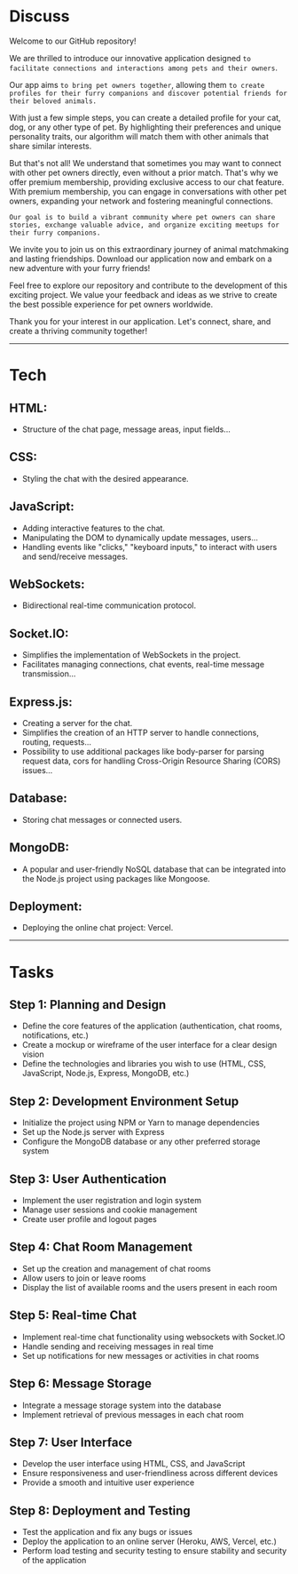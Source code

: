 # Discuss

Welcome to our GitHub repository!

We are thrilled to introduce our innovative application designed `to facilitate connections and interactions among pets and their owners`.

Our app aims `to bring pet owners together`, allowing them `to create profiles for their furry companions and discover potential friends for their beloved animals.`

With just a few simple steps, you can create a detailed profile for your cat, dog, or any other type of pet. By highlighting their preferences and unique personality traits, our algorithm will match them with other animals that share similar interests.

But that's not all! We understand that sometimes you may want to connect with other pet owners directly, even without a prior match. That's why we offer premium membership, providing exclusive access to our chat feature. With premium membership, you can engage in conversations with other pet owners, expanding your network and fostering meaningful connections.

`Our goal is to build a vibrant community where pet owners can share stories, exchange valuable advice, and organize exciting meetups for their furry companions.`

We invite you to join us on this extraordinary journey of animal matchmaking and lasting friendships. Download our application now and embark on a new adventure with your furry friends!

Feel free to explore our repository and contribute to the development of this exciting project. We value your feedback and ideas as we strive to create the best possible experience for pet owners worldwide.

Thank you for your interest in our application. Let's connect, share, and create a thriving community together!

---

# Tech

## HTML:

- Structure of the chat page, message areas, input fields...

## CSS:

- Styling the chat with the desired appearance.

## JavaScript:

- Adding interactive features to the chat.
- Manipulating the DOM to dynamically update messages, users...
- Handling events like "clicks," "keyboard inputs," to interact with users and send/receive messages.

## WebSockets:

- Bidirectional real-time communication protocol.

## Socket.IO:

- Simplifies the implementation of WebSockets in the project.
- Facilitates managing connections, chat events, real-time message transmission...

## Express.js:

- Creating a server for the chat.
- Simplifies the creation of an HTTP server to handle connections, routing, requests...
- Possibility to use additional packages like body-parser for parsing request data, cors for handling Cross-Origin Resource Sharing (CORS) issues...

## Database:

- Storing chat messages or connected users.

## MongoDB:

- A popular and user-friendly NoSQL database that can be integrated into the Node.js project using packages like Mongoose.

## Deployment:

- Deploying the online chat project: Vercel.

---

# Tasks

## Step 1: Planning and Design

- Define the core features of the application (authentication, chat rooms, notifications, etc.)
- Create a mockup or wireframe of the user interface for a clear design vision
- Define the technologies and libraries you wish to use (HTML, CSS, JavaScript, Node.js, Express, MongoDB, etc.)

## Step 2: Development Environment Setup

- Initialize the project using NPM or Yarn to manage dependencies
- Set up the Node.js server with Express
- Configure the MongoDB database or any other preferred storage system

## Step 3: User Authentication

- Implement the user registration and login system
- Manage user sessions and cookie management
- Create user profile and logout pages

## Step 4: Chat Room Management

- Set up the creation and management of chat rooms
- Allow users to join or leave rooms
- Display the list of available rooms and the users present in each room

## Step 5: Real-time Chat

- Implement real-time chat functionality using websockets with Socket.IO
- Handle sending and receiving messages in real time
- Set up notifications for new messages or activities in chat rooms

## Step 6: Message Storage

- Integrate a message storage system into the database
- Implement retrieval of previous messages in each chat room

## Step 7: User Interface

- Develop the user interface using HTML, CSS, and JavaScript
- Ensure responsiveness and user-friendliness across different devices
- Provide a smooth and intuitive user experience

## Step 8: Deployment and Testing

- Test the application and fix any bugs or issues
- Deploy the application to an online server (Heroku, AWS, Vercel, etc.)
- Perform load testing and security testing to ensure stability and security of the application
